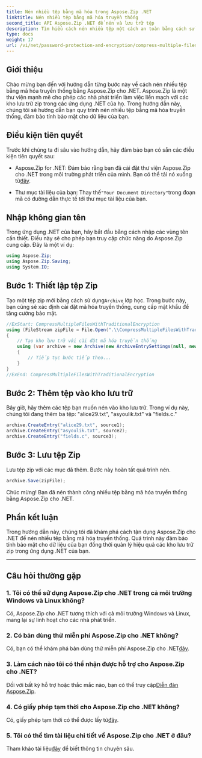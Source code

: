 ```yaml
---
title: Nén nhiều tệp bằng mã hóa trong Aspose.Zip .NET
linktitle: Nén nhiều tệp bằng mã hóa truyền thống
second_title: API Aspose.Zip .NET để nén và lưu trữ tệp
description: Tìm hiểu cách nén nhiều tệp một cách an toàn bằng cách sử dụng mã hóa truyền thống trong Aspose.Zip dành cho .NET. Tăng cường bảo vệ dữ liệu trong các ứng dụng .NET của bạn.
type: docs
weight: 17
url: /vi/net/password-protection-and-encryption/compress-multiple-files-traditional-encryption/
---
```


## Giới thiệu

Chào mừng bạn đến với hướng dẫn từng bước này về cách nén nhiều tệp bằng mã hóa truyền thống bằng Aspose.Zip cho .NET. Aspose.Zip là một thư viện mạnh mẽ cho phép các nhà phát triển làm việc liền mạch với các kho lưu trữ zip trong các ứng dụng .NET của họ. Trong hướng dẫn này, chúng tôi sẽ hướng dẫn bạn quy trình nén nhiều tệp bằng mã hóa truyền thống, đảm bảo tính bảo mật cho dữ liệu của bạn.

## Điều kiện tiên quyết

Trước khi chúng ta đi sâu vào hướng dẫn, hãy đảm bảo bạn có sẵn các điều kiện tiên quyết sau:

-  Aspose.Zip for .NET: Đảm bảo rằng bạn đã cài đặt thư viện Aspose.Zip cho .NET trong môi trường phát triển của mình. Bạn có thể tải nó xuống từ[đây](https://releases.aspose.com/zip/net/).

-  Thư mục tài liệu của bạn: Thay thế`"Your Document Directory"`trong đoạn mã có đường dẫn thực tế tới thư mục tài liệu của bạn.

## Nhập không gian tên

Trong ứng dụng .NET của bạn, hãy bắt đầu bằng cách nhập các vùng tên cần thiết. Điều này sẽ cho phép bạn truy cập chức năng do Aspose.Zip cung cấp. Đây là một ví dụ:

```csharp
using Aspose.Zip;
using Aspose.Zip.Saving;
using System.IO;
```

## Bước 1: Thiết lập tệp Zip

 Tạo một tệp zip mới bằng cách sử dụng`Archive` lớp học. Trong bước này, bạn cũng sẽ xác định cài đặt mã hóa truyền thống, cung cấp mật khẩu để tăng cường bảo mật.

```csharp
//ExStart: CompressMultipleFilesWithTraditionalEncryption
using (FileStream zipFile = File.Open(".\\CompressMultipleFilesWithTraditionalEncryption_out.zip", FileMode.Create))
{
    // Tạo kho lưu trữ với cài đặt mã hóa truyền thống
    using (var archive = new Archive(new ArchiveEntrySettings(null, new TraditionalEncryptionSettings("p@s$"))))
    {
        // Tiếp tục bước tiếp theo...
    }
}
//ExEnd: CompressMultipleFilesWithTraditionalEncryption
```

## Bước 2: Thêm tệp vào kho lưu trữ

Bây giờ, hãy thêm các tệp bạn muốn nén vào kho lưu trữ. Trong ví dụ này, chúng tôi đang thêm ba tệp: "alice29.txt", "asyoulik.txt" và "fields.c."

```csharp
archive.CreateEntry("alice29.txt", source1);
archive.CreateEntry("asyoulik.txt", source2);
archive.CreateEntry("fields.c", source3);
```

## Bước 3: Lưu tệp Zip

Lưu tệp zip với các mục đã thêm. Bước này hoàn tất quá trình nén.

```csharp
archive.Save(zipFile);
```

Chúc mừng! Bạn đã nén thành công nhiều tệp bằng mã hóa truyền thống bằng Aspose.Zip cho .NET.

## Phần kết luận

Trong hướng dẫn này, chúng tôi đã khám phá cách tận dụng Aspose.Zip cho .NET để nén nhiều tệp bằng mã hóa truyền thống. Quá trình này đảm bảo tính bảo mật cho dữ liệu của bạn đồng thời quản lý hiệu quả các kho lưu trữ zip trong ứng dụng .NET của bạn.

---

## Câu hỏi thường gặp

### 1. Tôi có thể sử dụng Aspose.Zip cho .NET trong cả môi trường Windows và Linux không?

Có, Aspose.Zip cho .NET tương thích với cả môi trường Windows và Linux, mang lại sự linh hoạt cho các nhà phát triển.

### 2. Có bản dùng thử miễn phí Aspose.Zip cho .NET không?

 Có, bạn có thể khám phá bản dùng thử miễn phí Aspose.Zip cho .NET[đây](https://releases.aspose.com/).

### 3. Làm cách nào tôi có thể nhận được hỗ trợ cho Aspose.Zip cho .NET?

 Đối với bất kỳ hỗ trợ hoặc thắc mắc nào, bạn có thể truy cập[Diễn đàn Aspose.Zip](https://forum.aspose.com/c/zip/37).

### 4. Có giấy phép tạm thời cho Aspose.Zip cho .NET không?

 Có, giấy phép tạm thời có thể được lấy từ[đây](https://purchase.aspose.com/temporary-license/).

### 5. Tôi có thể tìm tài liệu chi tiết về Aspose.Zip cho .NET ở đâu?

Tham khảo tài liệu[đây](https://reference.aspose.com/zip/net/) để biết thông tin chuyên sâu.
